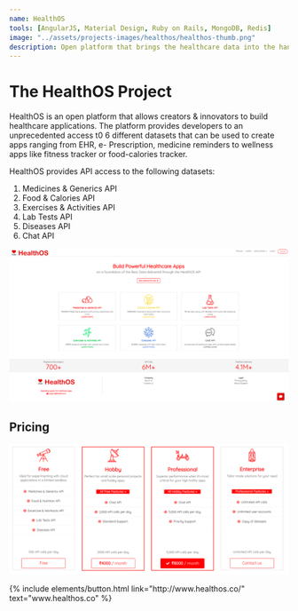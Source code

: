 ```yaml
---
name: HealthOS
tools: [AngularJS, Material Design, Ruby on Rails, MongoDB, Redis]
image: "../assets/projects-images/healthos/healthos-thumb.png"
description: Open platform that brings the healthcare data into the hands of innovators & creators.
---
```


# The HealthOS Project

HealthOS is an open platform that allows creators & innovators to build healthcare applications.
The platform provides developers to an unprecedented access t0 6 different datasets that can be used to create apps ranging from EHR, e- Prescription, medicine reminders to wellness apps like fitness tracker or food-calories tracker.

HealthOS provides API access to the following datasets: 
1. Medicines & Generics API
2. Food & Calories API
3. Exercises & Activities API
4. Lab Tests API
5. Diseases API
6. Chat API

![preview](../assets/projects-images/healthos/healthos-cover.png)


## Pricing

![Pricing](../assets/projects-images/healthos/healthos-pricing.png)

<p class="text-center">
{% include elements/button.html link="http://www.healthos.co/" text="www.healthos.co" %}
</p>
